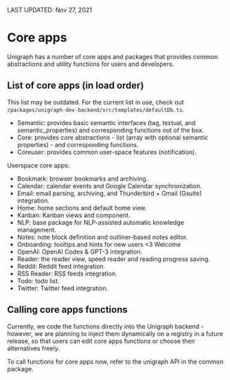LAST UPDATED: Nov 27, 2021

# Core apps

Unigraph has a number of core apps and packages that provides common abstractions and utility functions for users and developers.

## List of core apps (in load order)

This list may be outdated. For the current list in use, check out `/packages/unigraph-dev-backend/src/templates/defaultDb.ts`.

- Semantic: provides basic semantic interfaces (tag, textual, and semantic_properties) and corresponding functions out of the box.
- Core: provides core abstractions - list (array with optional semantic properties) - and corresponding functions.
- Coreuser: provides common user-space features (notification).

Userspace core apps:

- Bookmark: browser bookmarks and archiving.
- Calendar: calendar events and Google Calendar synchronization.
- Email: email parsing, archiving, and Thunderbird + Gmail (Gsuite) integration.
- Home: home sections and default home view.
- Kanban: Kanban views and component.
- NLP: base package for NLP-assisted automatic knowledge management.
- Notes: note block definition and outliner-based notes editor.
- Onboarding: tooltips and hints for new users <3 Welcome
- OpenAI: OpenAI Codex & GPT-3 integration.
- Reader: the reader view, speed reader and reading progress saving.
- Reddit: Reddit feed integration.
- RSS Reader: RSS feeds integration.
- Todo: todo list.
- Twitter: Twitter feed integration.

## Calling core apps functions

Currently, we code the functions directly into the Unigraph backend - however, we are planning to inject them dynamically on a registry in a future release, so that users can edit core apps functions or choose their alternatives freely.

To call functions for core apps now, refer to the unigraph API in the common package.